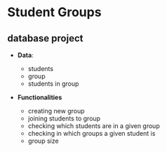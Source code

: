 # Student Groups

## database project
* **Data**:
  * students
  * group
  * students in group
  
* **Functionalities**
  * creating new group
  * joining students to group
  * checking which students are in a given group
  * checking in which groups a given student is
  * group size
